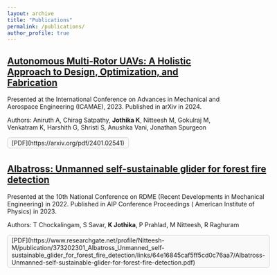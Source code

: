 ```yaml
---
layout: archive
title: "Publications"
permalink: /publications/
author_profile: true
---
```


## [Autonomous Multi-Rotor UAVs: A Holistic Approach to Design, Optimization, and Fabrication](https://arxiv.org/abs/2401.02541)

Presented at the International Conference on Advances in Mechanical and Aerospace Engineering (ICAMAE), 2023.  Published in arXiv in 2024. 

Authors: Aniruth A, Chirag Satpathy, **Jothika K**, Nitteesh M, Gokulraj M, Venkatram K, Harshith G, Shristi S, Anushka Vani, Jonathan Spurgeon

<div style="display: flex; flex-wrap: wrap; gap: 6px; margin-top: 15px;">
  <div style="padding: 3px 9px; font-size: 14px; border: 1px solid #ccc; border-radius: 6px; background-color: #f9f9f9;">[PDF](https://arxiv.org/pdf/2401.02541)</div>
<div>

## [Albatross: Unmanned self-sustainable glider for forest fire detection](https://pubs.aip.org/aip/acp/article-abstract/2890/1/020003/2906913/Albatross-Unmanned-self-sustainable-glider-for?redirectedFrom=fulltext)

Presented at the 10th National Conference on  RDME (Recent Developments in Mechanical Engineering) in 2022. Published in AIP Conference Proceedings ( American Institute of Physics) in 2023.

Authors: T Chockalingam, S Savar, **K Jothika**, P Prahlad, M Nitteesh, R Raghuram
<div style="display: flex; flex-wrap: wrap; gap: 6px; margin-top: 15px;">
  <div style="padding: 3px 9px; font-size: 14px; border: 1px solid #ccc; border-radius: 6px; background-color: #f9f9f9;">[PDF](https://www.researchgate.net/profile/Nitteesh-M/publication/373202301_Albatross_Unmanned_self-sustainable_glider_for_forest_fire_detection/links/64e16845caf5ff5cd0c76aa7/Albatross-Unmanned-self-sustainable-glider-for-forest-fire-detection.pdf)</div>
<div>